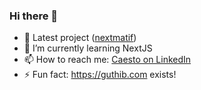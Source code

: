 ### Hi there 👋


- 🔭 Latest project ([nextmatif](https://github.com/cstmrc3130/nextmatif))
- 🌱 I’m currently learning NextJS
- 📫 How to reach me: [Caesto on LinkedIn](https://id.linkedin.com/in/caesto-marco-tampubolon-a74263181)
- ⚡ Fun fact: https://guthib.com exists!
